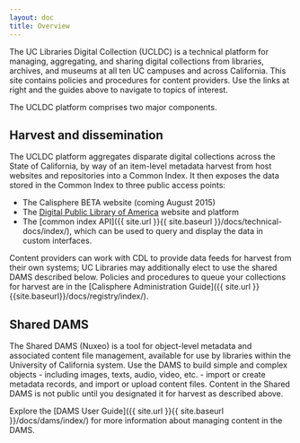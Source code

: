 ```yaml
---
layout: doc
title: Overview
---
```


The UC Libraries Digital Collection (UCLDC) is a technical platform for managing, aggregating, and sharing digital collections from libraries, archives, and museums at all ten UC campuses and across California. This site contains policies and procedures for content providers. Use the links at right and the guides above to navigate to topics of interest.

The UCLDC platform comprises two major components.

Harvest and dissemination
-----------------------------------
The UCLDC platform aggregates disparate digital collections across the State of California, by way of an item-level metadata harvest from host websites and repositories into a Common Index. It then exposes the data stored in the Common Index to three public access points: 

- The Calisphere BETA website (coming August 2015)
- The [Digital Public Library of America](http://dp.la) website and platform
- The [common index API]({{ site.url }}{{ site.baseurl }}/docs/technical-docs/index/), which can be used to query and display the data in custom interfaces.

Content providers can work with CDL to provide data feeds for harvest from their own systems; UC Libraries may additionally elect to use the shared DAMS described below. Policies and procedures to queue your collections for harvest are in the [Calisphere Administration Guide]({{ site.url }}{{site.baseurl}}/docs/registry/index/).

Shared DAMS
-----------------------------------------------------
The Shared DAMS (Nuxeo) is a tool for object-level metadata and associated content file management, available for use by libraries within the University of California system. Use the DAMS to build simple and complex objects - including images, texts, audio, video, etc. - import or create metadata records, and import or upload content files. Content in the Shared DAMS is not public until you designated it for harvest as described above.

Explore the [DAMS User Guide]({{ site.url }}{{ site.baseurl }}/docs/dams/index/) for more information about managing content in the DAMS.
